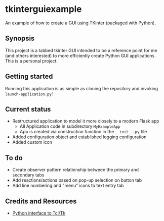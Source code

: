 # tkinterguiexample

An example of how to create a GUI using TKinter (packaged with Python).

## Synopsis

This project is a tabbed tkinter GUI intended to be a reference point for me (and others interested) to more efficiently create Python GUI applications. This is a personal project.

## Getting started

Running this application is as simple as cloning the repository and invoking `launch-application.py`!

## Current status

- Restructured application to model it more closely to a modern Flask app
  - All Application code in subdirectory `MyExampleApp`
  - App is created via construction function in the `__init__.py` file
- Added configuration object and established logging configuration
- Added custom icon

## To do

- Create observer pattern relationship between the primary and secondary tabs
- Add reactions/actions based on pop-up selection on button tab
- Add line numbering and "menu" icons to text entry tab

## Credits and Resources

- [Python interface to Tcl/Tk](https://docs.python.org/3/library/tkinter.html)
